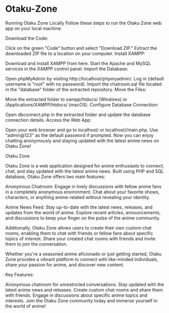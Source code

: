 # Otaku-Zone

Running Otaku Zone Locally
Follow these steps to run the Otaku Zone web app on your local machine:

Download the Code:

Click on the green "Code" button and select "Download ZIP."
Extract the downloaded ZIP file to a location on your computer.
Install XAMPP:

Download and install XAMPP from here.
Start the Apache and MySQL services in the XAMPP control panel.
Import the Database:

Open phpMyAdmin by visiting http://localhost/phpmyadmin/.
Log in (default username is "root" with no password).
Import the chatroom.sql file located in the "database" folder of the extracted repository.
Move the Files:

Move the extracted folder to xampp/htdocs/ (Windows) or /Applications/XAMPP/htdocs/ (macOS).
Configure Database Connection:

Open dbconnect.php in the extracted folder and update the database connection details.
Access the Web App:

Open your web browser and go to localhost/<foldername> or localhost/<foldername>/main.php.
Use "admin@123" as the default password if prompted.
Now you can enjoy chatting anonymously and staying updated with the latest anime news on Otaku Zone!


Otaku Zone

Otaku Zone is a web application designed for anime enthusiasts to connect, chat, and stay updated with the latest anime news. Built using PHP and SQL database, Otaku Zone offers two main features:

Anonymous Chatroom: Engage in lively discussions with fellow anime fans in a completely anonymous environment. Chat about your favorite shows, characters, or anything anime-related without revealing your identity.

Anime News Feed: Stay up-to-date with the latest news, releases, and updates from the world of anime. Explore recent articles, announcements, and discussions to keep your finger on the pulse of the anime community.

Additionally, Otaku Zone allows users to create their own custom chat rooms, enabling them to chat with friends or fellow fans about specific topics of interest. Share your created chat rooms with friends and invite them to join the conversation.

Whether you're a seasoned anime aficionado or just getting started, Otaku Zone provides a vibrant platform to connect with like-minded individuals, share your passion for anime, and discover new content.

Key Features:

Anonymous chatroom for unrestricted conversations.
Stay updated with the latest anime news and releases.
Create custom chat rooms and share them with friends.
Engage in discussions about specific anime topics and interests.
Join the Otaku Zone community today and immerse yourself in the world of anime!
